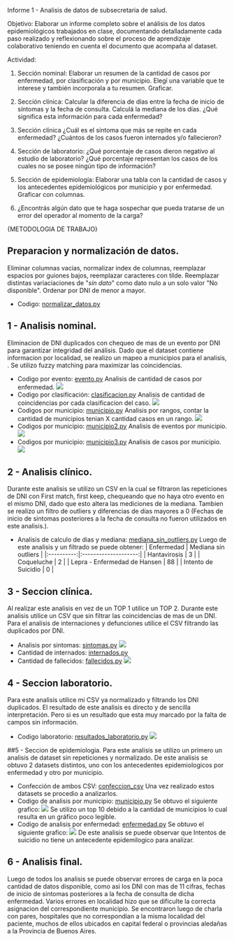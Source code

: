 Informe 1 - Analisis de datos de subsecretaria de salud.

Objetivo:
Elaborar un informe completo sobre el análisis de los datos epidemiológicos trabajados en clase, documentando detalladamente cada paso realizado y reflexionando sobre el proceso de aprendizaje colaborativo teniendo en cuenta el documento que acompaña al dataset.
 
Actividad:
1. Sección nominal: Elaborar un resumen de la cantidad de casos por enfermedad, por
clasificación y por municipio. Elegí una variable que te interese y también incorporala
a tu resumen. Graficar.

2. Sección clínica: Calcular la diferencia de días entre la fecha de inicio de síntomas y
la fecha de consulta. Calculá la mediana de los días. ¿Qué significa esta información
para cada enfermedad?

3. Sección clínica ¿Cuál es el síntoma que más se repite en cada enfermedad?
¿Cuántos de los casos fueron internados y/o fallecieron?

4. Sección de laboratorio: ¿Qué porcentaje de casos dieron negativo al estudio de
laboratorio? ¿Qué porcentaje representan los casos de los cuales no se posee
ningún tipo de información?

5. Sección de epidemiología: Elaborar una tabla con la cantidad de casos y los
antecedentes epidemiológicos por municipio y por enfermedad. Graficar con
columnas.

6. ¿Encontrás algún dato que te haga sospechar que pueda tratarse de un error del
operador al momento de la carga?

{METODOLOGIA DE TRABAJO}

## Preparacion y normalización de datos.
Eliminar columnas vacias, normalizar index de columnas, reemplazar espacios por guiones bajos, reemplazar caracteres con tilde. Reemplazar distintas variaciaciones de "*sin dato*" como dato nulo a un solo valor "No disponible".
Ordenar por DNI de menor a mayor.
- Codigo: [normalizar_datos.py](https://github.com/MaxeeBenet/cienciadedatos/blob/main/normalizar_datos.py)

## 1 - Analisis nominal.
Eliminacion de DNI duplicados con chequeo de mas de un evento por DNI para garantizar integridad del análisis.
Dado que el dataset contiene informacion por localidad, se realizo un mapeo a municipios para el analisis, . Se utilizo fuzzy matching para maximizar las coincidencias.
- Codigo por evento: [evento.py](https://github.com/MaxeeBenet/cienciadedatos/blob/main/eventos.py) Analisis de cantidad de casos por enfermedad.
  ![](imagenes/casos_enfermedad.jpg)
- Codigo por clasificación: [clasificacion.py](https://github.com/MaxeeBenet/cienciadedatos/blob/main/clasificacion.py) Analisis de cantidad de coincidencias por cada clasificacion del caso.
  ![](imagenes/casos_clasificacion.jpg)
- Codigos por municipio: [municipio.py](https://github.com/MaxeeBenet/cienciadedatos/blob/main/municipio.py) Analisis por rangos, contar la cantidad de municipios tenian X cantidad casos en un rango.
  ![](imagenes/casos_rango.jpg)
- Codigos por municipio: [municipio2.py](https://github.com/MaxeeBenet/cienciadedatos/blob/main/municipio2.py) Analisis de eventos por municipio.
  ![](imagenes/cant_enfermedades_municipio2.jpg)
- Codigos por municipio: [municipio3.py](https://github.com/MaxeeBenet/cienciadedatos/blob/main/municipio3.py) Analisis de casos por municipio.
  ![](imagenes/top10_con_otros3.jpg)

## 2 - Analisis clínico.
Durante este analisis se utilizo un CSV en la cual se filtraron las repeticiones de DNI con First match, first keep, chequeando que no haya otro evento en el mismo DNI, dado que esto altera las mediciones de la mediana.
Tambien se realizo un filtro de outliers y diferencias de dias mayores a 0 (Fechas de inicio de sintomas posteriores a la fecha de consulta no fueron utilizados en este analisis.).
- Analisis de calculo de dias y mediana: [mediana_sin_outliers.py](https://github.com/MaxeeBenet/cienciadedatos/blob/main/mediana_sin_outliers.py)
Luego de este analisis y un filtrado se puede obtener:
| Enfermedad | Mediana sin outliers |
|:----------:|:--------------------:|
| Hantavirosis | 3 |
| Coqueluche | 2 |
| Lepra - Enfermedad de Hansen | 88 |
| Intento de Suicidio | 0 |

## 3 - Seccion clínica.
Al realizar este analisis en vez de un TOP 1 utilice un TOP 2.
Durante este analisis utilice un CSV que sin filtrar las coincidencias de mas de un DNI.
Para el analisis de internaciones y defunciones utilice el CSV filtrando las duplicados por DNI.
- Analisis por sintomas: [sintomas.py](https://github.com/MaxeeBenet/cienciadedatos/blob/main/sintomas.py)
![](imagenes/sintomas_frecuentes.jpg)
- Cantidad de internados: [internados.py](fallecidos_internados.py#L5-L7)
- Cantidad de fallecidos: [fallecidos.py](fallecidos_internados.py#L9-L11)
 ![](imagenes/internados_fallecidos.jpg)

## 4 - Seccion laboratorio. 
Para este analisis utilice mi CSV ya normalizado y filtrando los DNI duplicados.
El resultado de este analisis es directo y de sencilla interpretación.
Pero si es un resultado que esta muy marcado por la falta de campos sin información.
- Codigo laboratorio: [resultados_laboratorio.py](porcentaje_negativos.py)
![](imagenes/porcentajes_resultados.JPG)

##5 - Seccion de epidemiologia.
Para este analisis se utilizo un primero un analisis de dataset sin repeticiones y normalizado.
De este analisis se obtuvo 2 datasets distintos, uno con los antecedentes epidemiologicos por enfermedad y otro por municipio.
- Confección de ambos CSV: [confeccion_csv](antecedentes_municipios.py)
Una vez realizado estos datasets se procedio a analizarlos.
- Codigo de analisis por municipio: [municipio.py](https://github.com/MaxeeBenet/cienciadedatos/blob/main/antecedentes_epidemiologicos_municipio.py)
Se obtuvo el siguiente grafico:
![](https://github.com/MaxeeBenet/cienciadedatos/blob/main/imagenes/dist_antecedentes_epidemiologicos.png)
Se utilizo un top 10 debido a la cantidad de municipios lo cual resulta en un gráfico poco legible.
- Codigo de analisis por enfermedad: [enfermedad.py](https://github.com/MaxeeBenet/cienciadedatos/blob/main/antecedentes_epidemiologicos_eventos.py)
Se obtuvo el siguiente grafico:
![](https://github.com/MaxeeBenet/cienciadedatos/blob/main/imagenes/Figure_1.png)
De este analisis se puede observar que Intentos de suicidio no tiene un antecedente epidemilogico para analizar.

## 6 - Analisis final.

Luego de todos los analisis se puede observar errores de carga en la poca cantidad de datos disponible, como asi los DNI con mas de 11 cifras, fechas de inicio de sintomas posteriores a la fecha de consulta de dicha enfermedad. Varios errores en localidad hizo que se dificulte la correcta asignacion del correspondiente municipio. Se encontraron luego de charla con pares, hospitales que no correspondian a la misma localidad del paciente, muchos de ellos ubicados en capital federal o provincias aledañas a la Provincia de Buenos Aires.
